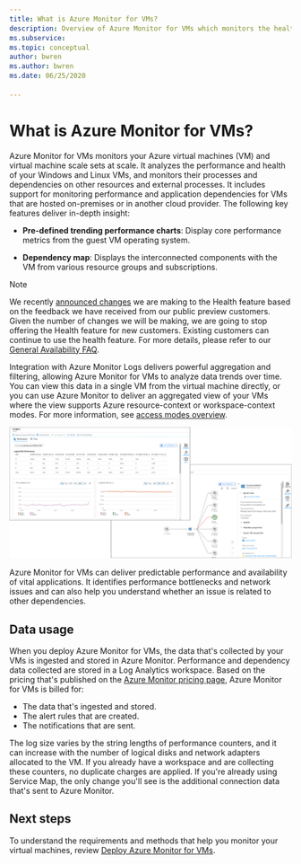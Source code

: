 ```yaml
---
title: What is Azure Monitor for VMs?
description: Overview of Azure Monitor for VMs which monitors the health and performance of the Azure VMs in addition to automatically discovering and mapping application components and their dependencies. 
ms.subservice: 
ms.topic: conceptual
author: bwren
ms.author: bwren
ms.date: 06/25/2020

---
```


# What is Azure Monitor for VMs?

Azure Monitor for VMs monitors your Azure virtual machines (VM) and virtual machine scale sets at scale. It analyzes the performance and health of your Windows and Linux VMs, and monitors their processes and dependencies on other resources and external processes. It includes support for monitoring performance and application dependencies for VMs that are hosted on-premises or in another cloud provider. The following key features deliver in-depth insight:

- **Pre-defined trending performance charts**: Display core performance metrics from the guest VM operating system.

- **Dependency map**: Displays the interconnected components with the VM from various resource groups and subscriptions.  

>[!NOTE]
>We recently [announced changes](https://azure.microsoft.com/updates/updates-to-azure-monitor-for-virtual-machines-preview-before-general-availability-release/
) we are making to the Health feature based on the feedback we have received from our public preview customers. Given the number of changes we will be making, we are going to stop offering the Health feature for new customers. Existing customers can continue to use the health feature. For more details, please refer to our [General Availability FAQ](vminsights-ga-release-faq.md).  

Integration with Azure Monitor Logs delivers powerful aggregation and filtering, allowing Azure Monitor for VMs to analyze data trends over time. You can view this data in a single VM from the virtual machine directly, or you can use Azure Monitor to deliver an aggregated view of your VMs where the view supports Azure resource-context or workspace-context modes. For more information, see [access modes overview](../platform/design-logs-deployment.md#access-mode).

![Virtual machine insights perspective in the Azure portal](media/vminsights-overview/vminsights-azmon-directvm.png)

Azure Monitor for VMs can deliver predictable performance and availability of vital applications. It identifies performance bottlenecks and network issues and can also help you understand whether an issue is related to other dependencies.  

## Data usage

When you deploy Azure Monitor for VMs, the data that's collected by your VMs is ingested and stored in Azure Monitor. Performance and dependency data collected are stored in a Log Analytics workspace. Based on the pricing that's published on the [Azure Monitor pricing page](https://azure.microsoft.com/pricing/details/monitor/), Azure Monitor for VMs is billed for:

- The data that's ingested and stored.
- The alert rules that are created.
- The notifications that are sent. 

The log size varies by the string lengths of performance counters, and it can increase with the number of logical disks and network adapters allocated to the VM. If you already have a workspace and are collecting these counters, no duplicate charges are applied. If you're already using Service Map, the only change you'll see is the additional connection data that's sent to Azure Monitor.​

## Next steps

To understand the requirements and methods that help you monitor your virtual machines, review [Deploy Azure Monitor for VMs](vminsights-enable-overview.md).
